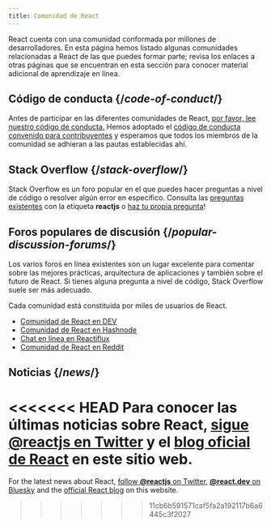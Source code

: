 ```yaml
---
title: Comunidad de React
---
```


<Intro>

React cuenta con una comunidad conformada por millones de desarrolladores. En esta página hemos listado algunas comunidades relacionadas a React de las que puedes formar parte; revisa los enlaces a otras páginas que se encuentran en esta sección para conocer material adicional de aprendizaje en línea.

</Intro>

## Código de conducta {/*code-of-conduct*/}

Antes de participar en las diferentes comunidades de React, [por favor, lee nuestro código de conducta.](https://github.com/facebook/react/blob/main/CODE_OF_CONDUCT.md) Hemos adoptado el [código de conducta convenido para contribuyentes](https://www.contributor-covenant.org/es/version/2/1/code_of_conduct/) y esperamos que todos los miembros de la comunidad se adhieran a las pautas establecidas ahí.

## Stack Overflow {/*stack-overflow*/}

Stack Overflow es un foro popular en el que puedes hacer preguntas a nivel de código o resolver algún error en específico. Consulta las [preguntas existentes](https://stackoverflow.com/questions/tagged/reactjs) con la etiqueta **reactjs** o [haz tu propia pregunta](https://stackoverflow.com/questions/ask?tags=reactjs)!

## Foros populares de discusión {/*popular-discussion-forums*/}

Los varios foros en línea existentes son un lugar excelente para comentar sobre las mejores prácticas, arquitectura de aplicaciones y también sobre el futuro de React. Si tienes alguna pregunta a nivel de código, Stack Overflow suele ser más adecuado.

Cada comunidad está constituida por miles de usuarios de React.

* [Comunidad de React en DEV](https://dev.to/t/react)
* [Comunidad de React en Hashnode](https://hashnode.com/n/reactjs)
* [Chat en línea en Reactiflux](https://discord.gg/reactiflux)
* [Comunidad de React en Reddit](https://www.reddit.com/r/reactjs/)

## Noticias {/*news*/}

<<<<<<< HEAD
Para conocer las últimas noticias sobre React, [sigue **@reactjs** en Twitter](https://twitter.com/reactjs) y el [blog oficial de React](/blog/) en este sitio web.
=======
For the latest news about React, [follow **@reactjs** on Twitter](https://twitter.com/reactjs), [**@react.dev** on Bluesky](https://bsky.app/profile/react.dev) and the [official React blog](/blog/) on this website.
>>>>>>> 11cb6b591571caf5fa2a192117b6a6445c3f2027
